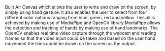 Built Air Canvas which allows the user to write and draw on the screen, by simply using hand gesture. It also enables the user to select from four different color options ranging from blue, green, red and yellow.
This all is achieved by making use of MediaPipe and OpenCV library.MediaPipe allows the detection and tracking of hands by making use of hand landmarks.
The OpenCV enables real time video capture through the webcam and reading frames so that the video input could be taken and based on the user hand movement the lines could be drawn on the screen as the output.
